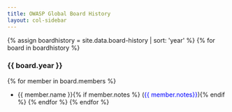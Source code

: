```yaml
---
title: OWASP Global Board History
layout: col-sidebar
---
```


{% assign boardhistory = site.data.board-history | sort: 'year' %}
{% for board in boardhistory %}
### {{ board.year }}
{% for member in board.members %}
- {{ member.name }}{% if member.notes %} (<span style='color:blue;'>{{ member.notes}}</span>){% endif %}
{% endfor %}
{% endfor %}
